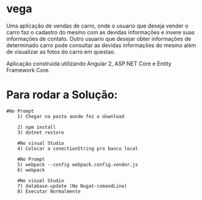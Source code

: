 # vega
 Uma aplicação de vendas de carro, onde o usuario que deseja vender o carro faz o cadastro do mesmo com as devidas informações e insere suas informações de contato.
 Outro usuario que desejar obter informações de determinado carro pode consultar as devidas informações do mesmo além de visualizar as fotos do carro em questao.

 Aplicação construida utilizando Angular 2, ASP.NET Core e Entity Framework Core. 

# Para rodar a Solução:     
```
#No Prompt
    1) Chegar na pasta aonde fez o download
 
    2) npm install
    3) dotnet restore

    #No visual Studio
    4) Colocar a conectionString pro banco local

    #No Prompt
    5) webpack --config webpack.config.vendor.js 
    6) webpack 

    #No visual Studio
    7) database-update (No Nugat-comandLine)
    8) Executar Normalmente
```
